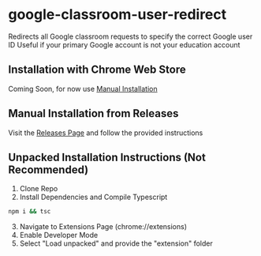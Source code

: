 # google-classroom-user-redirect

Redirects all Google classroom requests to specify the correct Google user ID
Useful if your primary Google account is not your education account

## Installation with Chrome Web Store

Coming Soon, for now use [Manual Installation](#manual-installation-from-releases)

## Manual Installation from Releases

Visit the [Releases Page](https://github.com/MatthewCash/google-classroom-user-redirect/releases) and follow the provided instructions

## Unpacked Installation Instructions (Not Recommended)

1. Clone Repo
2. Install Dependencies and Compile Typescript

```sh
npm i && tsc
```

3. Navigate to Extensions Page (chrome://extensions)
4. Enable Developer Mode
5. Select "Load unpacked" and provide the "extension" folder
